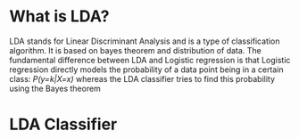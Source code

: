 # What is LDA?

LDA stands for Linear Discriminant Analysis and is a type of classification algorithm. It is based on bayes theorem and distribution of data. The fundamental difference between LDA and Logistic regression is that Logistic regression directly models the probability of a data point being in a certain class:
 *P(y=k|X=x)* 
whereas the LDA classifier tries to find this probability using the Bayes theorem

# LDA Classifier




